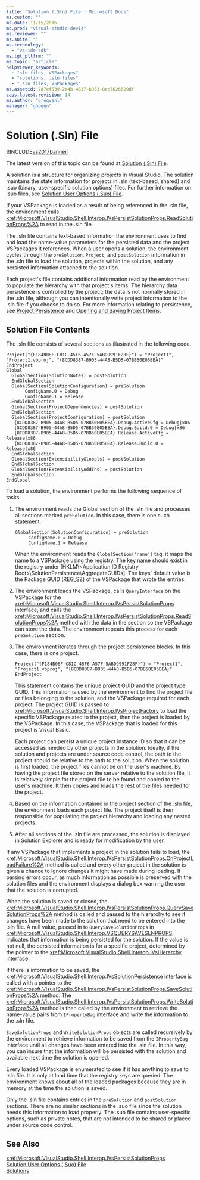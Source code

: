 ```yaml
---
title: "Solution (.Sln) File | Microsoft Docs"
ms.custom: ""
ms.date: 11/15/2016
ms.prod: "visual-studio-dev14"
ms.reviewer: ""
ms.suite: ""
ms.technology: 
  - "vs-ide-sdk"
ms.tgt_pltfrm: ""
ms.topic: "article"
helpviewer_keywords: 
  - "sln files, VSPackages"
  - "solutions, .sln files"
  - ".sln files, VSPackages"
ms.assetid: 7d7ef539-2e4b-4637-b853-8ec7626609df
caps.latest.revision: 14
ms.author: "gregvanl"
manager: "ghogen"
---
```

# Solution (.Sln) File
[!INCLUDE[vs2017banner](../../includes/vs2017banner.md)]

The latest version of this topic can be found at [Solution (.Sln) File](https://docs.microsoft.com/visualstudio/extensibility/internals/solution-dot-sln-file).  
  
A solution is a structure for organizing projects in Visual Studio. The solution maintains the state information for projects in .sln (text-based, shared) and .suo (binary, user-specific solution options) files. For further information on .suo files, see [Solution User Options (.Suo) File](../../extensibility/internals/solution-user-options-dot-suo-file.md).  
  
 If your VSPackage is loaded as a result of being referenced in the .sln file, the environment calls <xref:Microsoft.VisualStudio.Shell.Interop.IVsPersistSolutionProps.ReadSolutionProps%2A> to read in the .sln file.  
  
 The .sln file contains text-based information the environment uses to find and load the name-value parameters for the persisted data and the project VSPackages it references. When a user opens a solution, the environment cycles through the `preSolution`, `Project`, and `postSolution` information in the .sln file to load the solution, projects within the solution, and any persisted information attached to the solution.  
  
 Each project's file contains additional information read by the environment to populate the hierarchy with that project's items. The hierarchy data persistence is controlled by the project; the data is not normally stored in the .sln file, although you can intentionally write project information to the .sln file if you choose to do so. For more information relating to persistence, see [Project Persistence](../../extensibility/internals/project-persistence.md) and [Opening and Saving Project Items](../../extensibility/internals/opening-and-saving-project-items.md).  
  
## Solution File Contents  
 The .sln file consists of several sections as illustrated in the following code.  
  
```  
Project("{F184B08F-C81C-45F6-A57F-5ABD9991F28F}") = "Project1", "Project1.vbproj", "{8CDD8387-B905-44A8-B5D5-07BB50E05BEA}"  
EndProject  
Global  
  GlobalSection(SolutionNotes) = postSolution  
  EndGlobalSection  
  GlobalSection(SolutionConfiguration) = preSolution  
       ConfigName.0 = Debug  
       ConfigName.1 = Release  
  EndGlobalSection  
  GlobalSection(ProjectDependencies) = postSolution  
  EndGlobalSection  
  GlobalSection(ProjectConfiguration) = postSolution  
   {8CDD8387-B905-44A8-B5D5-07BB50E05BEA}.Debug.ActiveCfg = Debug|x86  
   {8CDD8387-B905-44A8-B5D5-07BB50E05BEA}.Debug.Build.0 = Debug|x86  
   {8CDD8387-B905-44A8-B5D5-07BB50E05BEA}.Release.ActiveCfg = Release|x86  
   {8CDD8387-B905-44A8-B5D5-07BB50E05BEA}.Release.Build.0 = Release|x86  
  EndGlobalSection  
  GlobalSection(ExtensibilityGlobals) = postSolution  
  EndGlobalSection  
  GlobalSection(ExtensibilityAddIns) = postSolution  
  EndGlobalSection  
EndGlobal  
```  
  
 To load a solution, the environment performs the following sequence of tasks.  
  
1.  The environment reads the Global section of the .sln file and processes all sections marked `preSolution`. In this case, there is one such statement:  
  
    ```  
    GlobalSection(SolutionConfiguration) = preSolution  
         ConfigName.0 = Debug  
         ConfigName.1 = Release  
    ```  
  
     When the environment reads the `GlobalSection('name')` tag, it maps the name to a VSPackage using the registry. The key name should exist in the registry under [HKLM\\<Application ID Registry Root\>\SolutionPersistence\AggregateGUIDs]. The keys' default value is the Package GUID (REG_SZ) of the VSPackage that wrote the entries.  
  
2.  The environment loads the VSPackage, calls `QueryInterface` on the VSPackage for the <xref:Microsoft.VisualStudio.Shell.Interop.IVsPersistSolutionProps> interface, and calls the <xref:Microsoft.VisualStudio.Shell.Interop.IVsPersistSolutionProps.ReadSolutionProps%2A> method with the data in the section so the VSPackage can store the data. The environment repeats this process for each `preSolution` section.  
  
3.  The environment iterates through the project persistence blocks. In this case, there is one project.  
  
    ```  
    Project("{F184B08F-C81C-45F6-A57F-5ABD9991F28F}") = "Project1",  
    "Project1.vbproj", "{8CDD8387-B905-44A8-B5D5-07BB50E05BEA}"  
    EndProject  
    ```  
  
     This statement contains the unique project GUID and the project type GUID. This information is used by the environment to find the project file or files belonging to the solution, and the VSPackage required for each project. The project GUID is passed to <xref:Microsoft.VisualStudio.Shell.Interop.IVsProjectFactory> to load the specific VSPackage related to the project, then the project is loaded by the VSPackage. In this case, the VSPackage that is loaded for this project is Visual Basic.  
  
     Each project can persist a unique project instance ID so that it can be accessed as needed by other projects in the solution. Ideally, if the solution and projects are under source code control, the path to the project should be relative to the path to the solution. When the solution is first loaded, the project files cannot be on the user's machine. By having the project file stored on the server relative to the solution file, it is relatively simple for the project file to be found and copied to the user's machine. It then copies and loads the rest of the files needed for the project.  
  
4.  Based on the information contained in the project section of the .sln file, the environment loads each project file. The project itself is then responsible for populating the project hierarchy and loading any nested projects.  
  
5.  After all sections of the .sln file are processed, the solution is displayed in Solution Explorer and is ready for modification by the user.  
  
 If any VSPackage that implements a project in the solution fails to load, the <xref:Microsoft.VisualStudio.Shell.Interop.IVsPersistSolutionProps.OnProjectLoadFailure%2A> method is called and every other project in the solution is given a chance to ignore changes it might have made during loading. If parsing errors occur, as much information as possible is preserved with the solution files and the environment displays a dialog box warning the user that the solution is corrupted.  
  
 When the solution is saved or closed, the <xref:Microsoft.VisualStudio.Shell.Interop.IVsPersistSolutionProps.QuerySaveSolutionProps%2A> method is called and passed to the hierarchy to see if changes have been made to the solution that need to be entered into the .sln file. A null value, passed in to `QuerySaveSolutionProps` in <xref:Microsoft.VisualStudio.Shell.Interop.VSQUERYSAVESLNPROPS>, indicates that information is being persisted for the solution. If the value is not null, the persisted information is for a specific project, determined by the pointer to the <xref:Microsoft.VisualStudio.Shell.Interop.IVsHierarchy> interface.  
  
 If there is information to be saved, the <xref:Microsoft.VisualStudio.Shell.Interop.IVsSolutionPersistence> interface is called with a pointer to the <xref:Microsoft.VisualStudio.Shell.Interop.IVsPersistSolutionProps.SaveSolutionProps%2A> method. The <xref:Microsoft.VisualStudio.Shell.Interop.IVsPersistSolutionProps.WriteSolutionProps%2A> method is then called by the environment to retrieve the name-value pairs from `IPropertyBag` interface and write the information to the .sln file.  
  
 `SaveSolutionProps` and `WriteSolutionProps` objects are called recursively by the environment to retrieve information to be saved from the `IPropertyBag` interface until all changes have been entered into the .sln file. In this way, you can insure that the information will be persisted with the solution and available next time the solution is opened.  
  
 Every loaded VSPackage is enumerated to see if it has anything to save to .sln file. It is only at load time that the registry keys are queried. The environment knows about all of the loaded packages because they are in memory at the time the solution is saved.  
  
 Only the .sln file contains entries in the `preSolution` and `postSolution` sections. There are no similar sections in the .suo file since the solution needs this information to load properly. The .suo file contains user-specific options, such as private notes, that are not intended to be shared or placed under source code control.  
  
## See Also  
 <xref:Microsoft.VisualStudio.Shell.Interop.IVsPersistSolutionProps>   
 [Solution User Options (.Suo) File](../../extensibility/internals/solution-user-options-dot-suo-file.md)   
 [Solutions](../../extensibility/internals/solutions.md)

